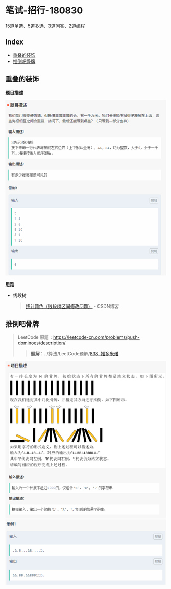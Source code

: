 笔试-招行-180830
===
15道单选、5道多选、3道问答、2道编程

Index
---
<!-- TOC -->

- [重叠的装饰](#重叠的装饰)
- [推倒吧骨牌](#推倒吧骨牌)

<!-- /TOC -->

## 重叠的装饰

**题目描述**
  <div align="center"><img src="../_assets/TIM截图20180830195819.png" height="" /></div>

**思路**
- 线段树
  > [统计颜色（线段树区间修改问题）](https://blog.csdn.net/bao___zi/article/details/80154839) - CSDN博客 


## 推倒吧骨牌
> LeetCode 原题：https://leetcode-cn.com/problems/push-dominoes/description/
>> **题解**：../算法/LeetCode题解/[838. 推多米诺](../算法/题解-LeetCode.md#838-推多米诺)
  <div align="center"><img src="../_assets/TIM截图20180830195912.png" height="" /></div>
  <div align="center"><img src="../_assets/TIM截图20180830195925.png" height="" /></div>

